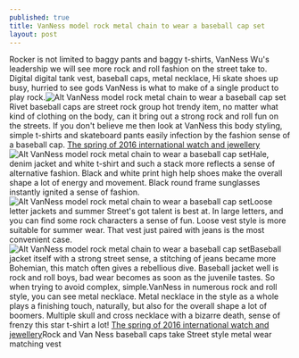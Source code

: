 ```yaml
---
published: true
title: VanNess model rock metal chain to wear a baseball cap set
layout: post
---
```

Rocker is not limited to baggy pants and baggy t-shirts, VanNess Wu\'s leadership we will see more rock and roll fashion on the street take to. Digital digital tank vest, baseball caps, metal necklace, Hi skate shoes up busy, hurried to see gods VanNess is what to make of a single product to play rock.![Alt VanNess model rock metal chain to wear a baseball cap set](https://c2.staticflickr.com/8/7094/26851220032_b7335a4265_b.jpg)Rivet baseball caps are street rock group hot trendy item, no matter what kind of clothing on the body, can it bring out a strong rock and roll fun on the streets. If you don\'t believe me then look at VanNess this body styling, simple t-shirts and skateboard pants easily infection by the fashion sense of a baseball cap. [The spring of 2016 international watch and jewellery](http://www.mkfans.com/2016/03/30/the-spring-of-2016-international-watch-and-jewellery-fair-in-basel/)![Alt VanNess model rock metal chain to wear a baseball cap set](https://c2.staticflickr.com/8/7479/26851226842_74b43886d7_z.jpg)Hale, denim jacket and white t-shirt and such a stack more reflects a sense of alternative fashion. Black and white print high help shoes make the overall shape a lot of energy and movement. Black round frame sunglasses instantly ignited a sense of fashion.![Alt VanNess model rock metal chain to wear a baseball cap set](https://c2.staticflickr.com/8/7087/26877464421_6e3d2d8568_z.jpg)Loose letter jackets and summer Street\'s got talent is best at. In large letters, and you can find some rock characters a sense of fun. Loose vest style is more suitable for summer wear. That vest just paired with jeans is the most convenient case.![Alt VanNess model rock metal chain to wear a baseball cap set](https://c2.staticflickr.com/8/7383/26672168170_dee6812a1c_z.jpg)Baseball jacket itself with a strong street sense, a stitching of jeans became more Bohemian, this match often gives a rebellious dive. Baseball jacket well is rock and roll boys, bad wear becomes as soon as the juvenile tastes. So when trying to avoid complex, simple.VanNess in numerous rock and roll style, you can see metal necklace. Metal necklace in the style as a whole plays a finishing touch, naturally, but also for the overall shape a lot of boomers. Multiple skull and cross necklace with a bizarre death, sense of frenzy this star t-shirt a lot! [The spring of 2016 international watch and jewellery](http://www.mkfans.com/2016/03/30/the-spring-of-2016-international-watch-and-jewellery-fair-in-basel/)Rock and Van Ness baseball caps take Street style metal wear matching vest